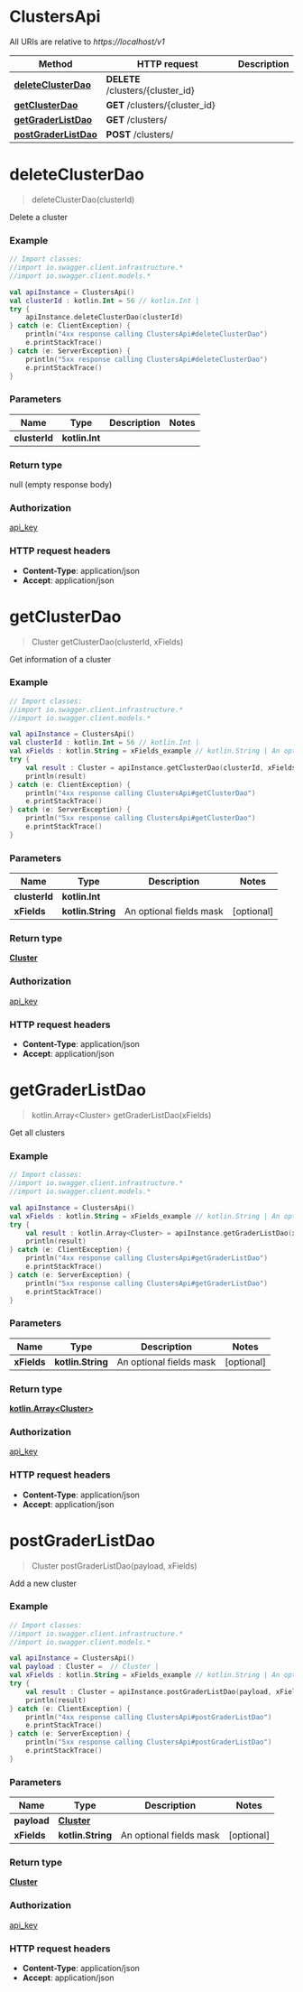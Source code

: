 # ClustersApi

All URIs are relative to *https://localhost/v1*

Method | HTTP request | Description
------------- | ------------- | -------------
[**deleteClusterDao**](ClustersApi.md#deleteClusterDao) | **DELETE** /clusters/{cluster_id} | 
[**getClusterDao**](ClustersApi.md#getClusterDao) | **GET** /clusters/{cluster_id} | 
[**getGraderListDao**](ClustersApi.md#getGraderListDao) | **GET** /clusters/ | 
[**postGraderListDao**](ClustersApi.md#postGraderListDao) | **POST** /clusters/ | 


<a name="deleteClusterDao"></a>
# **deleteClusterDao**
> deleteClusterDao(clusterId)



Delete a cluster

### Example
```kotlin
// Import classes:
//import io.swagger.client.infrastructure.*
//import io.swagger.client.models.*

val apiInstance = ClustersApi()
val clusterId : kotlin.Int = 56 // kotlin.Int | 
try {
    apiInstance.deleteClusterDao(clusterId)
} catch (e: ClientException) {
    println("4xx response calling ClustersApi#deleteClusterDao")
    e.printStackTrace()
} catch (e: ServerException) {
    println("5xx response calling ClustersApi#deleteClusterDao")
    e.printStackTrace()
}
```

### Parameters

Name | Type | Description  | Notes
------------- | ------------- | ------------- | -------------
 **clusterId** | **kotlin.Int**|  |

### Return type

null (empty response body)

### Authorization

[api_key](../README.md#api_key)

### HTTP request headers

 - **Content-Type**: application/json
 - **Accept**: application/json

<a name="getClusterDao"></a>
# **getClusterDao**
> Cluster getClusterDao(clusterId, xFields)



Get information of a cluster

### Example
```kotlin
// Import classes:
//import io.swagger.client.infrastructure.*
//import io.swagger.client.models.*

val apiInstance = ClustersApi()
val clusterId : kotlin.Int = 56 // kotlin.Int | 
val xFields : kotlin.String = xFields_example // kotlin.String | An optional fields mask
try {
    val result : Cluster = apiInstance.getClusterDao(clusterId, xFields)
    println(result)
} catch (e: ClientException) {
    println("4xx response calling ClustersApi#getClusterDao")
    e.printStackTrace()
} catch (e: ServerException) {
    println("5xx response calling ClustersApi#getClusterDao")
    e.printStackTrace()
}
```

### Parameters

Name | Type | Description  | Notes
------------- | ------------- | ------------- | -------------
 **clusterId** | **kotlin.Int**|  |
 **xFields** | **kotlin.String**| An optional fields mask | [optional]

### Return type

[**Cluster**](Cluster.md)

### Authorization

[api_key](../README.md#api_key)

### HTTP request headers

 - **Content-Type**: application/json
 - **Accept**: application/json

<a name="getGraderListDao"></a>
# **getGraderListDao**
> kotlin.Array&lt;Cluster&gt; getGraderListDao(xFields)



Get all clusters

### Example
```kotlin
// Import classes:
//import io.swagger.client.infrastructure.*
//import io.swagger.client.models.*

val apiInstance = ClustersApi()
val xFields : kotlin.String = xFields_example // kotlin.String | An optional fields mask
try {
    val result : kotlin.Array<Cluster> = apiInstance.getGraderListDao(xFields)
    println(result)
} catch (e: ClientException) {
    println("4xx response calling ClustersApi#getGraderListDao")
    e.printStackTrace()
} catch (e: ServerException) {
    println("5xx response calling ClustersApi#getGraderListDao")
    e.printStackTrace()
}
```

### Parameters

Name | Type | Description  | Notes
------------- | ------------- | ------------- | -------------
 **xFields** | **kotlin.String**| An optional fields mask | [optional]

### Return type

[**kotlin.Array&lt;Cluster&gt;**](Cluster.md)

### Authorization

[api_key](../README.md#api_key)

### HTTP request headers

 - **Content-Type**: application/json
 - **Accept**: application/json

<a name="postGraderListDao"></a>
# **postGraderListDao**
> Cluster postGraderListDao(payload, xFields)



Add a new cluster

### Example
```kotlin
// Import classes:
//import io.swagger.client.infrastructure.*
//import io.swagger.client.models.*

val apiInstance = ClustersApi()
val payload : Cluster =  // Cluster | 
val xFields : kotlin.String = xFields_example // kotlin.String | An optional fields mask
try {
    val result : Cluster = apiInstance.postGraderListDao(payload, xFields)
    println(result)
} catch (e: ClientException) {
    println("4xx response calling ClustersApi#postGraderListDao")
    e.printStackTrace()
} catch (e: ServerException) {
    println("5xx response calling ClustersApi#postGraderListDao")
    e.printStackTrace()
}
```

### Parameters

Name | Type | Description  | Notes
------------- | ------------- | ------------- | -------------
 **payload** | [**Cluster**](Cluster.md)|  |
 **xFields** | **kotlin.String**| An optional fields mask | [optional]

### Return type

[**Cluster**](Cluster.md)

### Authorization

[api_key](../README.md#api_key)

### HTTP request headers

 - **Content-Type**: application/json
 - **Accept**: application/json


